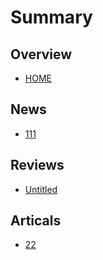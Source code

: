 # Summary

## Overview

* [HOME](README.md)

## News

* [111](111.md)

## Reviews

* [Untitled](reviews/untitled.md)

## Articals

* [22](articals/22.md)

